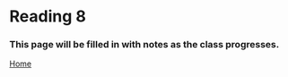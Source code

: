 # Reading 8

### This page will be filled in with notes as the class progresses.

[Home](README.md)
